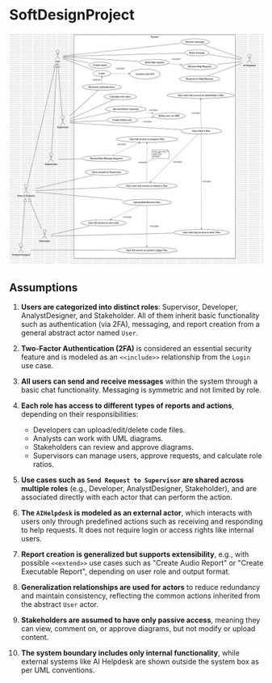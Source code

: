 # SoftDesignProject

![](UseCaseDiagram.jpg)

## Assumptions

1. **Users are categorized into distinct roles**: Supervisor, Developer, AnalystDesigner, and Stakeholder. All of them inherit basic functionality such as authentication (via 2FA), messaging, and report creation from a general abstract actor named `User`.

2. **Two-Factor Authentication (2FA)** is considered an essential security feature and is modeled as an `<<include>>` relationship from the `Login` use case.

3. **All users can send and receive messages** within the system through a basic chat functionality. Messaging is symmetric and not limited by role.

4. **Each role has access to different types of reports and actions**, depending on their responsibilities:
   - Developers can upload/edit/delete code files.
   - Analysts can work with UML diagrams.
   - Stakeholders can review and approve diagrams.
   - Supervisors can manage users, approve requests, and calculate role ratios.

5. **Use cases such as `Send Request to Supervisor` are shared across multiple roles** (e.g., Developer, AnalystDesigner, Stakeholder), and are associated directly with each actor that can perform the action.

6. **The `AIHelpdesk` is modeled as an external actor**, which interacts with users only through predefined actions such as receiving and responding to help requests. It does not require login or access rights like internal users.

7. **Report creation is generalized but supports extensibility**, e.g., with possible `<<extend>>` use cases such as "Create Audio Report" or "Create Executable Report", depending on user role and output format.

8. **Generalization relationships are used for actors** to reduce redundancy and maintain consistency, reflecting the common actions inherited from the abstract `User` actor.

9. **Stakeholders are assumed to have only passive access**, meaning they can view, comment on, or approve diagrams, but not modify or upload content.

10. **The system boundary includes only internal functionality**, while external systems like AI Helpdesk are shown outside the system box as per UML conventions.

